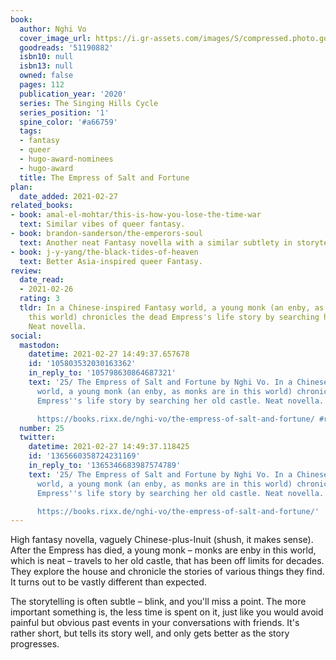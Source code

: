 ```yaml
---
book:
  author: Nghi Vo
  cover_image_url: https://i.gr-assets.com/images/S/compressed.photo.goodreads.com/books/1565188992l/51190882._SX318_SY475_.jpg
  goodreads: '51190882'
  isbn10: null
  isbn13: null
  owned: false
  pages: 112
  publication_year: '2020'
  series: The Singing Hills Cycle
  series_position: '1'
  spine_color: '#a66759'
  tags:
  - fantasy
  - queer
  - hugo-award-nominees
  - hugo-award
  title: The Empress of Salt and Fortune
plan:
  date_added: 2021-02-27
related_books:
- book: amal-el-mohtar/this-is-how-you-lose-the-time-war
  text: Similar vibes of queer fantasy.
- book: brandon-sanderson/the-emperors-soul
  text: Another neat Fantasy novella with a similar subtlety in storytelling.
- book: j-y-yang/the-black-tides-of-heaven
  text: Better Asia-inspired queer Fantasy.
review:
  date_read:
  - 2021-02-26
  rating: 3
  tldr: In a Chinese-inspired Fantasy world, a young monk (an enby, as monks are in
    this world) chronicles the dead Empress's life story by searching her old castle.
    Neat novella.
social:
  mastodon:
    datetime: 2021-02-27 14:49:37.657678
    id: '105803532030163362'
    in_reply_to: '105798630864687321'
    text: '25/ The Empress of Salt and Fortune by Nghi Vo. In a Chinese-inspired Fantasy
      world, a young monk (an enby, as monks are in this world) chronicles the dead
      Empress''s life story by searching her old castle. Neat novella.

      https://books.rixx.de/nghi-vo/the-empress-of-salt-and-fortune/ #rixxReads'
  number: 25
  twitter:
    datetime: 2021-02-27 14:49:37.118425
    id: '1365660358724231169'
    in_reply_to: '1365346683987574789'
    text: '25/ The Empress of Salt and Fortune by Nghi Vo. In a Chinese-inspired Fantasy
      world, a young monk (an enby, as monks are in this world) chronicles the dead
      Empress''s life story by searching her old castle. Neat novella.

      https://books.rixx.de/nghi-vo/the-empress-of-salt-and-fortune/'
---
```


High fantasy novella, vaguely Chinese-plus-Inuit (shush, it makes sense). After the Empress has died, a young monk
– monks are enby in this world, which is neat – travels to her old castle, that has been off limits for decades. They
explore the house and chronicle the stories of various things they find. It turns out to be vastly different than
expected.

The storytelling is often subtle – blink, and you'll miss a point. The more important something is, the less time is
spent on it, just like you would avoid painful but obvious past events in your conversations with friends. It's rather
short, but tells its story well, and only gets better as the story progresses.
